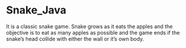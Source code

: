 # Snake_Java

It is a classic snake game. Snake grows as it eats the apples and the objective is to eat as many apples as possible
and the game ends if the snake’s head collide with either the wall or it’s own
body.

